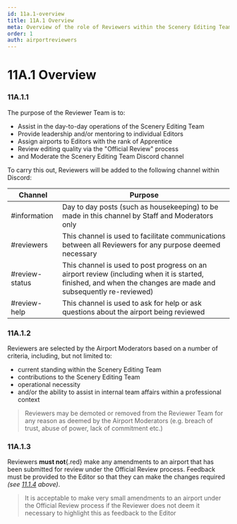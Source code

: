 ```yaml
---
id: 11a.1-overview
title: 11A.1 Overview
meta: Overview of the role of Reviewers within the Scenery Editing Team.
order: 1
auth: airportreviewers
---
```


# 11A.1 Overview



### 11A.1.1

The purpose of the Reviewer Team is to:

- Assist in the day-to-day operations of the Scenery Editing Team
- Provide leadership and/or mentoring to individual Editors
- Assign airports to Editors with the rank of Apprentice 
- Review editing quality via the "Official Review" process
- and Moderate the Scenery Editing Team Discord channel



To carry this out, Reviewers will be added to the following channel within Discord:

| Channel        | Purpose                                                      |
| -------------- | ------------------------------------------------------------ |
| #information   | Day to day posts (such as housekeeping) to be made in this channel by Staff and Moderators only |
| #reviewers     | This channel is used to facilitate communications between all Reviewers for any purpose deemed necessary |
| #review-status | This channel is used to post progress on an airport review (including when it is started, finished, and when the changes are made and subsequently re-reviewed) |
| #review-help   | This channel is used to ask for help or ask questions about the airport being reviewed |



### 11A.1.2

Reviewers are selected by the Airport Moderators based on a number of criteria, including, but not limited to:



- current standing within the Scenery Editing Team
- contributions to the Scenery Editing Team
- operational necessity
- and/or the ability to assist in internal team affairs within a professional context



> Reviewers may be demoted or removed from the Reviewer Team for any reason as deemed by the Airport Moderators (e.g. breach of trust, abuse of power, lack of commitment etc.)



### 11A.1.3

Reviewers **must not**{.red} make any amendments to an airport that has been submitted for review under the Official Review process. Feedback must be provided to the Editor so that they can make the changes required *(see [11.1.4](/guide/scenery-editor-manual/11.-review-and-release/11.1-review-and-release-process#11.1.4) above)*.



> It is acceptable to make very small amendments to an airport under the Official Review process if the Reviewer does not deem it necessary to highlight this as feedback to the Editor

